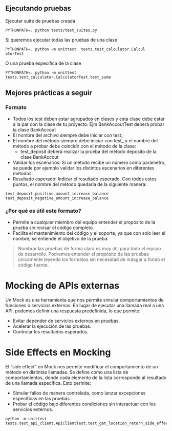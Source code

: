 ## Ejecutando pruebas
Ejecutar suite de pruebas creada
```
PYTHONPATH=. python tests/test_suites.py
```

Si queremos ejecutar todas las pruebas de una clase
```
PYTHONPATH=. python -m unittest  tests.test_calculator.Calcul
atorTest
```
O una prueba específica de la clase
```
PYTHONPATH=. python -m unittest  tests.test_calculator.CalculatorTest.test_suma
```

## Mejores prácticas a seguir
### Formato
- Todos los test deben estar agrupados en clases y esta clase debe estar a la par con la clase de tu proyecto. Ejm BankAccoutTest deberá probar la clase BankAccout
- El nombre del archivo siempre debe iniciar con test_
- El nombre del método siempre debe iniciar con test_ y el nombre del método a probar debe coincidir con el método de la clase:
    - test_deposit deberá realizar la prueba del método deposito de la clase BankAccout
- Validar los escenarios: Si un método recibe un número como parámetro, se puede por ejemplo validar los distintos escenarios en diferentes métodos:
- Resultado esperado: Indicar el resultado esperado. Con todos estos puntos, el nombre del método quedaría de la siguiente manera:
```
test_deposit_positive_amount_increase_balance
test_deposit_negative_amount_increase_balance
``` 
### ¿Por qué es útil este formato?
- Permite a cualquier miembro del equipo entender el propósito de la prueba sin revisar el código completo.
- Facilita el mantenimiento del código y el soporte, ya que con solo leer el nombre, se entiende el objetivo de la prueba.
>Nombrar las pruebas de forma clara es muy útil para todo el equipo de desarrollo. Podremos entender el propósito de las pruebas únicamente leyendo los formatos sin necesidad de indagar a fondo el código fuente.


# Mocking de APIs externas
Un Mock es una herramienta que nos permite simular comportamientos de funciones o servicios externos. En lugar de ejecutar una llamada real a una API, podemos definir una respuesta predefinida, lo que permite:

- Evitar depender de servicios externos en pruebas.
- Acelerar la ejecución de las pruebas.
- Controlar los resultados esperados.

# Side Effects en Mocking
El “side effect” en Mock nos permite modificar el comportamiento de un método en distintas llamadas. Se define como una lista de comportamientos, donde cada elemento de la lista corresponde al resultado de una llamada específica. Esto permite:

- Simular fallos de manera controlada, como lanzar excepciones específicas en las pruebas.
- Probar el código bajo diferentes condiciones sin interactuar con los servicios externos.

```
python -m unittest tests.test_api_client.ApiClientTest.test_get_location_return_side_effect
```